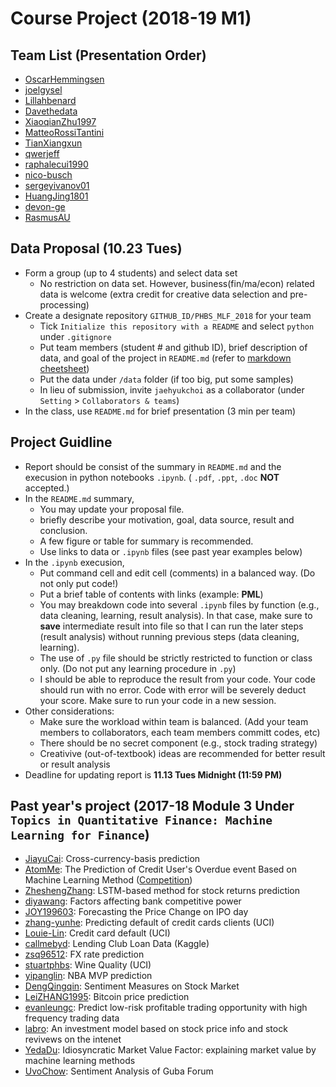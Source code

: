 # Course Project (2018-19 M1)

## Team List (Presentation Order)
* [OscarHemmingsen](https://github.com/OscarHemmingsen/PHBS_MLF_2018)
* [joelgysel](https://github.com/joelgysel/PHBS_MLF_2018)
* [Lillahbenard](https://github.com/Lillahbenard/GITHUB_Lillahbenard-PHBS_MLF_2018)
* [Davethedata](https://github.com/Davethedata/PHBS_MLF_2018)
* [XiaoqianZhu1997](https://github.com/XiaoqianZhu1997/PHBS_MLF_2018)
* [MatteoRossiTantini](https://github.com/MatteoRossiTantini/PHBS_MLF_2018)
* [TianXiangxun](https://github.com/TianXiangxun/PHBS_MLF_2018)
* [qwerjeff](https://github.com/qwerjeff/PHBS_MLF_2018)
* [raphalecui1990](https://github.com/raphalecui1990/PHBS_MLF_2018)
* [nico-busch](https://github.com/nico-busch/PHBS_MLF_2018)
* [sergeyivanov01](https://github.com/sergeyivanov01/PHBS_MLF_2018)
* [HuangJing1801](https://github.com/HuangJing1801/PHBS_MLF_2018)
* [devon-ge](https://github.com/devon-ge/PHBS_MLF_2018)
* [RasmusAU](https://github.com/RasmusAU/GITHUB_ID-PHBS_MLF_2018)

## Data Proposal (__10.23 Tues__)
* Form a group (up to 4 students) and select data set
  * No restriction on data set. However, business(fin/ma/econ) related data is welcome (extra credit for creative data selection and pre-processing)
* Create a designate repository `GITHUB_ID/PHBS_MLF_2018` for your team
  * Tick `Initialize this repository with a README` and select `python` under `.gitignore` 
  * Put team members (student # and github ID), brief description of data, and goal of the project in `README.md` (refer to [markdown cheetsheet](https://guides.github.com/features/mastering-markdown/))
  * Put the data under `/data` folder (if too big, put some samples)
  * In lieu of submission, invite `jaehyukchoi` as a collaborator (under `Setting` > `Collaborators & teams`)
* In the class, use `README.md` for brief presentation (3 min per team)

## Project Guidline
* Report should be consist of the summary in `README.md` and the execusion in python notebooks `.ipynb`.  ( `.pdf`, `.ppt`, `.doc` __NOT__ accepted.)
* In the `README.md` summary, 
  * You may update your proposal file.
  * briefly describe your motivation, goal, data source, result and conclusion.
  * A few figure or table for summary is recommended.
  * Use links to data or `.ipynb` files (see past year examples below)
* In the `.ipynb` execusion, 
  * Put command cell and edit cell (comments) in a balanced way. (Do not only put code!)
  * Put a brief table of contents with links (example: __PML__)
  * You may breakdown code into several `.ipynb` files by function (e.g., data cleaning, learning, result analysis). In that case, make sure to __save__ intermediate result into file so that I can run the later steps (result analysis) without running previous steps (data cleaning, learning).
  * The use of `.py` file should be strictly restricted to function or class only. (Do not put any learning procedure in `.py`)
  * I should be able to reproduce the result from your code. Your code should run with no error. Code with error will be severely deduct your score. Make sure to run your code in a new session.
* Other considerations:
  * Make sure the workload within team is balanced. (Add your team members to collaborators, each team members committ codes, etc)
  * There should be no secret component (e.g., stock trading strategy)
  * Creativive (out-of-textbook) ideas are recommended for better result or result analysis
* Deadline for updating report is __11.13 Tues Midnight (11:59 PM)__

## Past year's project (2017-18 Module 3 Under `Topics in Quantitative Finance: Machine Learning for Finance`)
* [JiayuCai](https://github.com/JiayuCai/2016.M3.TQF-ML.cross-currecy-basis): Cross-currency-basis prediction
* [AtomMe](https://github.com/AtomMe/PHBS_TQFML/tree/master/Project/Credit): The Prediction of Credit User's Overdue event Based on Machine Learning Method ([Competition](https://open.chinaums.com/#/intro))
* [ZheshengZhang](https://github.com/ZheshengZhang/ZheshengZhang-PHBS_TQFML-Project): LSTM-based method for stock returns prediction
* [diyawang](https://github.com/diyawang/PHBS_TQFML): Factors affecting bank competitive power
* [JOY199603](https://github.com/JOY199603/2017.M3.TQF-Forcasting-price-change-on-IPO-day): Forecasting the Price Change on IPO day
* [zhang-yunhe](https://github.com/zhang-yunhe/PHBS_TQFML-Project): Predicting default of credit cards clients (UCI)
* [Louie-Lin](https://github.com/Louie-Lin/PHBS_TQFML/tree/master/Project): Credit card default (UCI)
* [callmebyd](https://github.com/callmebyd/PHBS_TQFML/tree/master/Project): Lending Club Loan Data (Kaggle)
* [zsq96512](https://github.com/zsq96512/zsq96512-PHBS_TQFML-Project): FX rate prediction
* [stuartphbs](https://github.com/stuartphbs/PHBS_TQFML-/tree/master/Project): Wine Quality (UCI)
* [yipanglin](https://github.com/yipanglin/PHBS_TQFML/tree/master/Project): NBA MVP prediction
* [DengQingqin](https://github.com/DengQingqin/PHBS_TQFML-Sentiment-Measures-on-Stock-Market): Sentiment Measures on Stock Market
* [LeiZHANG1995](https://github.com/LeiZHANG1995/PHBS_TQFML/tree/master/Project): Bitcoin price prediction
* [evanleungc](https://github.com/evanleungc/PHBS_TQFML/blob/master/Project): Predict low-risk profitable trading opportunity with high frequency trading data
* [labro](https://github.com/labro/PHBS_TQFML/tree/master/Project): An investment model based on stock price info and stock revivews on the intenet
* [YedaDu](https://github.com/YedaDu/PHBS_TQFML_Project): Idiosyncratic Market Value Factor: explaining market value by machine learning methods
* [UvoChow](https://github.com/UvoChow/PHBS_TQFML/tree/master/Project): Sentiment Analysis of Guba Forum
